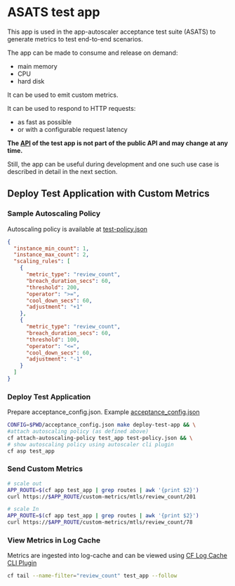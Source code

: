 # ASATS test app

This app is used in the app-autoscaler acceptance test suite (ASATS) to generate metrics to test end-to-end scenarios.

The app can be made to consume and release on demand:
- main memory 
- CPU
- hard disk

It can be used to emit custom metrics.

It can be used to respond to HTTP requests:
- as fast as possible
- or with a configurable request latency

**The [API](https://github.com/cloudfoundry/app-autoscaler-release/blob/main/src/acceptance/assets/app/go_app/internal/app/app.go#L49-L54) of the test app is not part of the public API and may change at any time.**

Still, the app can be useful during development and one such use case is described in detail in the next section.

## Deploy Test Application with Custom Metrics

### Sample Autoscaling Policy

Autoscaling policy is available at [test-policy.json](example/test-policy.json)

```json
{
  "instance_min_count": 1,
  "instance_max_count": 2,
  "scaling_rules": [
    {
      "metric_type": "review_count",
      "breach_duration_secs": 60,
      "threshold": 200,
      "operator": ">=",
      "cool_down_secs": 60,
      "adjustment": "+1"
    },
    {
      "metric_type": "review_count",
      "breach_duration_secs": 60,
      "threshold": 100,
      "operator": "<=",
      "cool_down_secs": 60,
      "adjustment": "-1"
    }
  ]
}
```

### Deploy Test Application

Prepare acceptance_config.json. Example [acceptance_config.json](../../../example_config/acceptance_config.json)

```bash
CONFIG=$PWD/acceptance_config.json make deploy-test-app && \
#attach autoscaling policy (as defined above)
cf attach-autoscaling-policy test_app test-policy.json && \
# show autoscaling policy using autoscaler cli plugin
cf asp test_app
```

### Send Custom Metrics

```bash
# scale out 
APP_ROUTE=$(cf app test_app | grep routes | awk '{print $2}')
curl https://$APP_ROUTE/custom-metrics/mtls/review_count/201

# scale In 
APP_ROUTE=$(cf app test_app | grep routes | awk '{print $2}')
curl https://$APP_ROUTE/custom-metrics/mtls/review_count/78
```


### View Metrics in Log Cache

Metrics are ingested into log-cache and can be viewed using [CF Log Cache CLI Plugin](https://github.com/cloudfoundry/log-cache-cli)

```bash
cf tail --name-filter="review_count" test_app --follow
```
